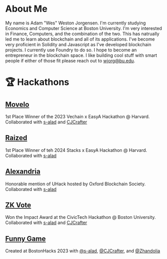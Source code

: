 # About Me
My name is Adam "Wes" Weston Jorgensen. I'm currently studying Economics and Computer Science at Boston University. I'm very interested in Finance, Computers, and the combination of the two. This has natrually led me to learn about blockchain and all of its applications.  I've become very proficient in Solidity and Javascript as I've developed blockchain projects. I currently use Foundry to do so. I hope to become an entrepreneur in the blockchain space. I like building cool stuff with smart people if either of those fit please reach out to [wjorg@bu.edu](mailto:wjorg@bu.edu?subject=Hello).

# 🏆 Hackathons

## [Movelo](https://github.com/s-alad/movelo)
1st Place Winner of the 2023 Vechain x EasyA Hackathon @ Harvard. Collaborated with [s-alad](https://github.com/s-alad) and [CJCrafter](https://github.com/CJCrafter)

## [Raized](https://github.com/s-alad/raized)
1st Place Winner of teh 2024 Stacks x EasyA Hackathon @ Harvard. Collaborated with [s-alad](https://github.com/s-alad)

## [Alexandria](https://github.com/wjorgensen/Alexandria)
Honorable mention of UHack hosted by Oxford Blockchain Society. Collaborated with [s-alad](https://github.com/s-alad)

## [ZK Vote](https://github.com/CJCrafter/election-chain)
Won the Impact Award at the CivicTech Hackathon @ Boston University. Collaborated with [s-alad](https://github.com/s-alad) and [CJCrafter](https://github.com/CJCrafter)

## [Funny Game](https://github.com/wjorgensen/funny-game)
Created at BostonHacks 2023 with [@s-alad](https://github.com/s-alad), [@CJCrafter](https://github.com/CJCrafter), and [@Zhandolia](https://github.com/Zhandolia)


